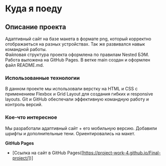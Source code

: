 # Куда я поеду

## Описание проекта
Адаптивный сайт на базе макета в формате png, который корректно отображаеться на разных устройствах. Так же развивался навык командной работы.  
Файловая структура проекта оформлена по правилам Nested БЭМ.
Работа выложена на GitHub Pages.
В ветке main создан и оформлен файл README.md.

### Использованные технологии
В данном проекте мы использовали верстку на HTML и CSS с применением Flexbox и Grid Layout для создания гибких и responsive layouts. Git и GitHub обеспечали эффективную командную работу и контроль
версий.

### Кое-что интересное
Мы разработали адаптивный сайт + его мобильную версию. Добавили шрифты и дополнительные тени. Ориентировались на макет.

**GitHub Pages**

* [Ссылка на сайт в GitHub Pages([https://project-work-4.github.io/Final-project/])]
